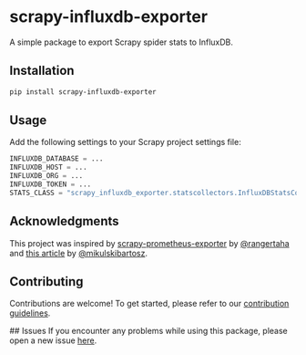 # scrapy-influxdb-exporter
A simple package to export Scrapy spider stats to InfluxDB.

## Installation
```bash
pip install scrapy-influxdb-exporter
```

## Usage
Add the following settings to your Scrapy project settings file:
```python
INFLUXDB_DATABASE = ...
INFLUXDB_HOST = ...
INFLUXDB_ORG = ...
INFLUXDB_TOKEN = ...
STATS_CLASS = "scrapy_influxdb_exporter.statscollectors.InfluxDBStatsCollector"
```

## Acknowledgments
This project was inspired by [scrapy-prometheus-exporter](https://github.com/rangertaha/scrapy-prometheus-exporter) by [@rangertaha](https://github.com/rangertaha) and [this article](https://mikulskibartosz.name/how-to-monitor-scrapy-spiders-using-influxdb-and-grafana) by [@mikulskibartosz](https://github.com/mikulskibartosz).

## Contributing
Contributions are welcome! To get started, please refer to our [contribution guidelines](https://github.com/stefanofusai/scrapy-influxdb-exporter/blob/main/CONTRIBUTING.md).

## Issues
If you encounter any problems while using this package, please open a new issue [here](https://github.com/stefanofusai/scrapy-influxdb-exporter/issues).